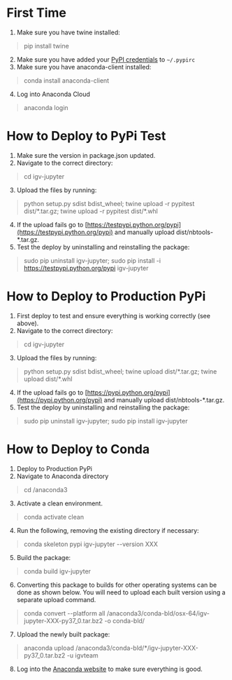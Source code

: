 # First Time

1. Make sure you have twine installed:
> pip install twine
2. Make sure you have added your [PyPI credentials](https://docs.python.org/3.3/distutils/packageindex.html#pypirc) to `~/.pypirc`
3. Make sure you have anaconda-client installed:
> conda install anaconda-client
4. Log into Anaconda Cloud
> anaconda login

# How to Deploy to PyPi Test

1. Make sure the version in package.json updated.
2. Navigate to the correct directory:
> cd igv-jupyter
3. Upload the files by running:
> python setup.py sdist bdist_wheel; twine upload -r pypitest dist/\*.tar.gz; twine upload -r pypitest dist/\*.whl
4. If the upload fails go to [https://testpypi.python.org/pypi](https://testpypi.python.org/pypi) and manually upload dist/nbtools-*.tar.gz.
5. Test the deploy by uninstalling and reinstalling the package: 
> sudo pip uninstall igv-jupyter;
> sudo pip install -i https://testpypi.python.org/pypi igv-jupyter

# How to Deploy to Production PyPi

1. First deploy to test and ensure everything is working correctly (see above).
2. Navigate to the correct directory:
> cd igv-jupyter
3. Upload the files by running:
> python setup.py sdist bdist_wheel; twine upload dist/\*.tar.gz; twine upload dist/\*.whl
4. If the upload fails go to [https://pypi.python.org/pypi](https://pypi.python.org/pypi) and manually upload dist/nbtools-*.tar.gz.
5. Test the deploy by uninstalling and reinstalling the package: 
> sudo pip uninstall igv-jupyter;
> sudo pip install igv-jupyter

# How to Deploy to Conda

1. Deploy to Production PyPi
2. Navigate to Anaconda directory
> cd /anaconda3
3. Activate a clean environment.
> conda activate clean
4. Run the following, removing the existing directory if necessary:
> conda skeleton pypi igv-jupyter --version XXX
5. Build the package:
> conda build igv-jupyter
6. Converting this package to builds for other operating systems can be done as shown below. You will need to upload each
built version using a separate upload command.
> conda convert --platform all /anaconda3/conda-bld/osx-64/igv-jupyter-XXX-py37_0.tar.bz2 -o conda-bld/
7. Upload the newly built package:
> anaconda upload /anaconda3/conda-bld/*/igv-jupyter-XXX-py37_0.tar.bz2 -u igvteam
8. Log into the [Anaconda website](https://anaconda.org/) to make sure everything is good.